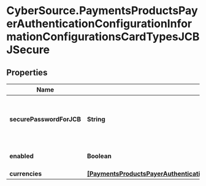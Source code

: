 # CyberSource.PaymentsProductsPayerAuthenticationConfigurationInformationConfigurationsCardTypesJCBJSecure

## Properties
Name | Type | Description | Notes
------------ | ------------- | ------------- | -------------
**securePasswordForJCB** | **String** | JSecure currency password for Japan Credit Bureau | [optional] 
**enabled** | **Boolean** |  | [optional] [default to true]
**currencies** | [**[PaymentsProductsPayerAuthenticationConfigurationInformationConfigurationsCardTypesVerifiedByVisaCurrencies]**](PaymentsProductsPayerAuthenticationConfigurationInformationConfigurationsCardTypesVerifiedByVisaCurrencies.md) |  | [optional] 



